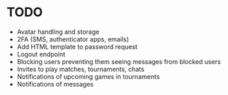 # TODO

- Avatar handling and storage
- 2FA (SMS, authenticator apps, emails)
- Add HTML template to password request
- Logout endpoint
- Blocking users preventing them seeing messages from blocked users
- Invites to play matches, tournaments, chats
- Notifications of upcoming games in tournaments
- Notifications of messages
